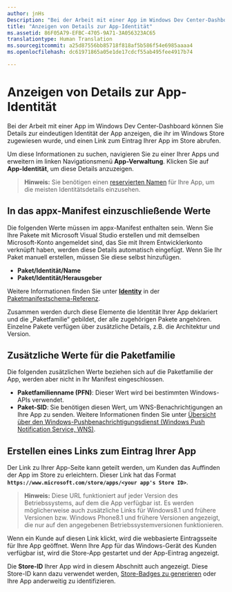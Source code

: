 ```yaml
---
author: jnHs
Description: "Bei der Arbeit mit einer App im Windows Dev Center-Dashboard können Sie Details zur eindeutigen Identität der App anzeigen, die ihr im Windows Store zugewiesen wurde, und einen Link zum Eintrag Ihrer App im Store abrufen."
title: "Anzeigen von Details zur App-Identität"
ms.assetid: 86F05A79-EFBC-4705-9A71-3A056323AC65
translationtype: Human Translation
ms.sourcegitcommit: a25d87556bb85718f818af5b586f54e6985aaaa4
ms.openlocfilehash: dc61971865a05e1de17cdcf55ab495fee4917b74

---
```


# Anzeigen von Details zur App-Identität


Bei der Arbeit mit einer App im Windows Dev Center-Dashboard können Sie Details zur eindeutigen Identität der App anzeigen, die ihr im Windows Store zugewiesen wurde, und einen Link zum Eintrag Ihrer App im Store abrufen.

Um diese Informationen zu suchen, navigieren Sie zu einer Ihrer Apps und erweitern im linken Navigationsmenü **App-Verwaltung**. Klicken Sie auf **App-Identität**, um diese Details anzuzeigen.

> **Hinweis:**  Sie benötigen einen [reservierten Namen](create-your-app-by-reserving-a-name.md) für Ihre App, um die meisten Identitätsdetails einzusehen.

## In das appx-Manifest einzuschließende Werte


Die folgenden Werte müssen im appx-Manifest enthalten sein. Wenn Sie Ihre Pakete mit Microsoft Visual Studio erstellen und mit demselben Microsoft-Konto angemeldet sind, das Sie mit Ihrem Entwicklerkonto verknüpft haben, werden diese Details automatisch eingefügt. Wenn Sie Ihr Paket manuell erstellen, müssen Sie diese selbst hinzufügen.

-   **Paket/Identität/Name**
-   **Paket/Identität/Herausgeber**

Weitere Informationen finden Sie unter [**Identity**](https://msdn.microsoft.com/library/windows/apps/br211441) in der [Paketmanifestschema-Referenz](https://msdn.microsoft.com/library/windows/apps/br211473).

Zusammen werden durch diese Elemente die Identität Ihrer App deklariert und die „Paketfamilie“ gebildet, der alle zugehörigen Pakete angehören. Einzelne Pakete verfügen über zusätzliche Details, z.B. die Architektur und Version.

## Zusätzliche Werte für die Paketfamilie


Die folgenden zusätzlichen Werte beziehen sich auf die Paketfamilie der App, werden aber nicht in Ihr Manifest eingeschlossen.

-   **Paketfamilienname (PFN)**: Dieser Wert wird bei bestimmten Windows-APIs verwendet.
-   **Paket-SID**: Sie benötigen diesen Wert, um WNS-Benachrichtigungen an Ihre App zu senden. Weitere Informationen finden Sie unter [Übersicht über den Windows-Pushbenachrichtigungsdienst (Windows Push Notification Service, WNS)](https://msdn.microsoft.com/library/windows/apps/mt187203).

## Erstellen eines Links zum Eintrag Ihrer App

Der Link zu Ihrer App-Seite kann geteilt werden, um Kunden das Auffinden der App im Store zu erleichtern. Dieser Link hat das Format **`https://www.microsoft.com/store/apps/<your app's Store ID>`**.

> **Hinweis:**  Diese URL funktioniert auf jeder Version des Betriebssystems, auf dem die App verfügbar ist. Es werden möglicherweise auch zusätzliche Links für Windows8.1 und frühere Versionen bzw. Windows Phone8.1 und frühere Versionen angezeigt, die nur auf den angegebenen Betriebssystemversionen funktionieren.

Wenn ein Kunde auf diesen Link klickt, wird die webbasierte Eintragsseite für Ihre App geöffnet. Wenn Ihre App für das Windows-Gerät des Kunden verfügbar ist, wird die Store-App gestartet und der App-Eintrag angezeigt.

Die **Store-ID** Ihrer App wird in diesem Abschnitt auch angezeigt. Diese Store-ID kann dazu verwendet werden, [Store-Badges zu generieren](http://go.microsoft.com/fwlink/p/?LinkId=534236) oder Ihre App anderweitig zu identifizieren.

 

 







<!--HONumber=Aug16_HO3-->


